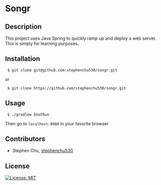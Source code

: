 # Songr

## Description
This project uses Java Spring to quickly ramp up and deploy a web server. This is simply for learning purposes.

## Installation
```
 $ git clone git@github.com:stephenchu530/songr.git
```
or
```
 $ git clone https://github.com/stephenchu530/songr.git
```

## Usage
```
 $ ./gradlew bootRun
```
Then go to `localhost:8080` in your favorite browser

## Contributors
* Stephen Chu, [stephenchu530](https://github.com/stephenchu530)

## License
[![License: MIT](https://img.shields.io/badge/License-MIT-yellow.svg)](https://github.com/stephenchu530/songr/blob/master/LICENSE)


